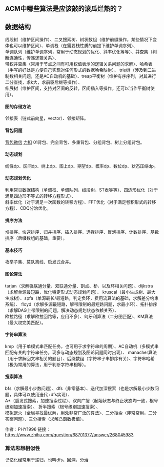 ## ACM中哪些算法是应该敲的滚瓜烂熟的？

## 数据结构

线段树（维护区间操作）、二叉搜索树、树状数组（维护前缀操作，某些情况下变体也可以维护区间）、单调栈（在需要栈性质的前提下维护单调序列）、   
单调队列（维护单调序列，常用于动态规划的优化、斜率优化等等）、并查集（判断连通性，传递逻辑关系）、  
带权并查集（常用于节点之间有可用权值表示的逻辑关系问题的求解）、哈希表（手写的好处是方便自己实现对任何形式的数据哈希映射）、
trie树（涉及到二进制数相关问题，还是AC自动机的基础）、treap平衡树（维护有序序列，对其进行二分查找，求k大，求前驱后继等操作）、  
伸展树（维护区间，支持对区间的反转，区间插入等操作，还可以当作平衡树使用）。

#### 图的存储方法

邻接表（链式前向星，vector）、邻接矩阵。

#### 背包问题

[背包微信](https://mp.weixin.qq.com/s/ZOehl3U1mDiyOQjFG1wNJA)
[力扣](https://leetcode-cn.com/problems/word-break/solution/dai-ma-sui-xiang-lu-139-dan-ci-chai-fen-50a1a/)
01背包、完全背包、多重背包、分组背包、树上分组背包。

#### 动态规划

线性dp、区间dp、树上dp、图上dp、期望dp、概率dp、数位dp、状态压缩dp。

#### 动态规划优化

利用常见数据结构（单调栈、单调队列、线段树、ST表等等）、四边形优化（对于满足四边形不等式的转移方程形式）、  
斜率优化（对于满足一次函数的转移方程）、FFT优化（对于满足卷积形式的转移方程）、CDQ分治优化。

#### 排序方法

堆排序、快速排序、归并排序、插入排序、选择排序、冒泡排序、计数排序、基数排序（后缀数组的基础，重要）。

#### 基本技巧

枚举子集、莫队离线、启发式合并。

#### 图论算法

tarjan（求解强联通分量、双联通分量、割点、桥、以及环相关问题）、dijkstra（求解单源最短路，优化特定形式动态规划问题）、
kruscal（最小生成树、最大生成树）、spfa（单源最长/最短路，判定负环，费用流算法的基础，求解差分约束系统）、
floyd（求解多源最短路，解带限制的最短路问题，求最小环）、拓扑排序（求解DAG上带限制的问题，解决动态规划状态依赖关系）、  
欧拉路径（求解欧拉回路等，应用不多）、匈牙利算法（二分图匹配）、KM算法（最大权完美匹配）。

#### 字符串算法

kmp（用于单模式串匹配任务，也可用于求字符串的周期）、AC自动机（多模式串匹配有关的字符串任务，现多与动态规划及图论问题同时出现）、
manacher算法（用于求解回文串相关的题目）、后缀数组（字符串子串排序有关）、字符串哈希（极为常用的算法，用于判断字符串相等）。

#### 搜索算法

bfs（求解最小步数问题）、dfs（非常基本）、迭代加深搜索（也是求解最小步数问题，具体可以使用迭代+dfs实现）、  
A*（启发式搜索，加速搜索过程）、双向广搜（起始状态与终止状态均一致，根号级别加速搜索）、 折半搜索（根号级别加速搜索）、  
模拟退火（全局寻找最优解，用处非常广泛的算法）、二分搜索（非常常用，二分答案问题）、三分搜索（求解凸函数极值）。

作者：PHY1996 链接：https://www.zhihu.com/question/68701377/answer/268045983

### 算法思想相似性

记忆化经常用于递归，也叫dfs，回溯，分治
